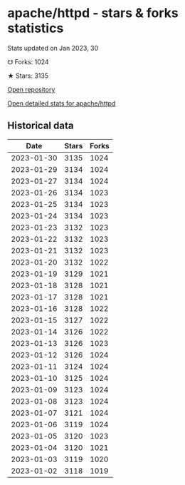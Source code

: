 # apache/httpd - stars & forks statistics

Stats updated on Jan 2023, 30

☋ Forks: 1024

★ Stars: 3135

[Open repository](https://github.com/apache/httpd)

[Open detailed stats for apache/httpd](https://reviewgithub.com/rep/apache/httpd)

## Historical data
| Date | Stars | Forks |
|------|-------|-------|
| 2023-01-30 | 3135 | 1024 | 
| 2023-01-29 | 3134 | 1024 | 
| 2023-01-27 | 3134 | 1024 | 
| 2023-01-26 | 3134 | 1023 | 
| 2023-01-25 | 3134 | 1023 | 
| 2023-01-24 | 3134 | 1023 | 
| 2023-01-23 | 3132 | 1023 | 
| 2023-01-22 | 3132 | 1023 | 
| 2023-01-21 | 3132 | 1023 | 
| 2023-01-20 | 3132 | 1022 | 
| 2023-01-19 | 3129 | 1021 | 
| 2023-01-18 | 3128 | 1021 | 
| 2023-01-17 | 3128 | 1021 | 
| 2023-01-16 | 3128 | 1022 | 
| 2023-01-15 | 3127 | 1022 | 
| 2023-01-14 | 3126 | 1022 | 
| 2023-01-13 | 3126 | 1023 | 
| 2023-01-12 | 3126 | 1024 | 
| 2023-01-11 | 3124 | 1024 | 
| 2023-01-10 | 3125 | 1024 | 
| 2023-01-09 | 3123 | 1024 | 
| 2023-01-08 | 3123 | 1024 | 
| 2023-01-07 | 3121 | 1024 | 
| 2023-01-06 | 3119 | 1024 | 
| 2023-01-05 | 3120 | 1023 | 
| 2023-01-04 | 3120 | 1021 | 
| 2023-01-03 | 3119 | 1020 | 
| 2023-01-02 | 3118 | 1019 | 

